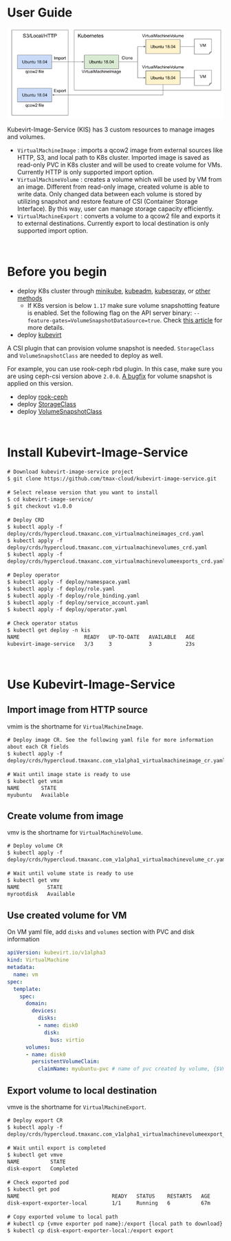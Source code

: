 # User Guide

![이미지설명](assets/kubevirt_image_service.png)

Kubevirt-Image-Service (KIS) has 3 custom resources to manage images and volumes. 

- `VirtualMachineImage` : imports a qcow2 image from external sources like HTTP, S3, and local path to K8s cluster. Imported image is saved as read-only PVC in K8s cluster and will be used to create volume for VMs. Currently HTTP is only supported import option.
- `VirtualMachineVolume` : creates a volume which will be used by VM from an image. Different from read-only image, created volume is able to write data. Only changed data between each volume is stored by utilizing snapshot and restore feature of CSI (Container Storage Interface). By this way, user can manage storage capacity efficiently. 
- `VirtualMachineExport` : converts a volume to a qcow2 file and exports it to external destinations. Currently export to local destination is only supported import option.

<br>

# Before you begin

- deploy K8s cluster through [minikube](https://kubernetes.io/docs/tasks/tools/install-minikube/), [kubeadm](https://kubernetes.io/docs/setup/production-environment/tools/kubeadm/install-kubeadm/), [kubespray](https://kubernetes.io/docs/setup/production-environment/tools/kubespray/), or [other methods](https://kubernetes.io/docs/setup/)
  - If K8s version is below `1.17` make sure volume snapshotting feature is enabled. Set the following flag on the API server binary: `--feature-gates=VolumeSnapshotDataSource=true`. Check [this article](https://kubernetes.io/blog/2018/10/09/introducing-volume-snapshot-alpha-for-kubernetes/#kubernetes-snapshots-requirements) for more details.
- deploy [kubevirt](https://kubevirt.io/pages/cloud.html)

A CSI plugin that can provision volume snapshot is needed. `StorageClass` and `VolumeSnapshotClass` are needed to deploy as well. 

For example, you can use rook-ceph rbd plugin. In this case, make sure you are using ceph-csi version above `2.0.0`. [A bugfix](https://github.com/rook/rook/issues/4624) for volume snapshot is applied on this version.

- deploy [rook-ceph](https://rook.github.io/docs/rook/master/ceph-quickstart.html)
- deploy [StorageClass](https://github.com/rook/rook/blob/master/cluster/examples/kubernetes/ceph/csi/rbd/storageclass.yaml)
- deploy [VolumeSnapshotClass](https://github.com/rook/rook/blob/master/cluster/examples/kubernetes/ceph/csi/rbd/snapshotclass.yaml)

<br>

# Install Kubevirt-Image-Service

``` shell
# Download kubevirt-image-service project 
$ git clone https://github.com/tmax-cloud/kubevirt-image-service.git

# Select release version that you want to install
$ cd kubevirt-image-service/
$ git checkout v1.0.0

# Deploy CRD
$ kubectl apply -f deploy/crds/hypercloud.tmaxanc.com_virtualmachineimages_crd.yaml
$ kubectl apply -f deploy/crds/hypercloud.tmaxanc.com_virtualmachinevolumes_crd.yaml
$ kubectl apply -f deploy/crds/hypercloud.tmaxanc.com_virtualmachinevolumeexports_crd.yaml

# Deploy operator
$ kubectl apply -f deploy/namespace.yaml
$ kubectl apply -f deploy/role.yaml
$ kubectl apply -f deploy/role_binding.yaml
$ kubectl apply -f deploy/service_account.yaml
$ kubectl apply -f deploy/operator.yaml

# Check operator status
$ kubectl get deploy -n kis 
NAME                     READY   UP-TO-DATE   AVAILABLE   AGE
kubevirt-image-service   3/3     3            3           23s
```

<br>

# Use Kubevirt-Image-Service

## Import image from HTTP source

vmim is the shortname for `VirtualMachineImage`.

``` shell
# Deploy image CR. See the following yaml file for more information about each CR fields
$ kubectl apply -f deploy/crds/hypercloud.tmaxanc.com_v1alpha1_virtualmachineimage_cr.yaml

# Wait until image state is ready to use
$ kubectl get vmim
NAME       STATE
myubuntu   Available
```

## Create volume from image

vmv is the shortname for `VirtualMachineVolume`.

``` shell
# Deploy volume CR
$ kubectl apply -f deploy/crds/hypercloud.tmaxanc.com_v1alpha1_virtualmachinevolume_cr.yaml

# Wait until volume state is ready to use
$ kubectl get vmv
NAME         STATE
myrootdisk   Available
```

## Use created volume for VM 

On VM yaml file, add `disks` and `volumes` section with PVC and disk information

``` yaml
apiVersion: kubevirt.io/v1alpha3
kind: VirtualMachine
metadata:
  name: vm
spec:
  template:
    spec:
      domain:
        devices:
          disks:
          - name: disk0
            disk:
              bus: virtio
      volumes:
      - name: disk0
        persistentVolumeClaim:
          claimName: myubuntu-pvc # name of pvc created by volume, {$VmvName}-vmv-pvc
```

## Export volume to local destination

vmve is the shortname for `VirtualMachineExport`.

``` shell
# Deploy export CR
$ kubectl apply -f deploy/crds/hypercloud.tmaxanc.com_v1alpha1_virtualmachinevolumeexport_cr.yaml

# Wait until export is completed
$ kubectl get vmve
NAME          STATE
disk-export   Completed

# Check exported pod
$ kubectl get pod
NAME                              READY   STATUS    RESTARTS   AGE
disk-export-exporter-local        1/1     Running   6          67m

# Copy exported volume to local path
# kubectl cp {vmve exporter pod name}:/export {local path to download}
$ kubectl cp disk-export-exporter-local:/export export
```
